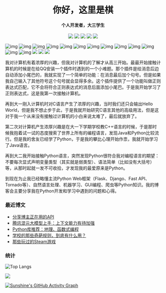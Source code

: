 <h1 align='center'>你好，这里是棋</h1>
<h4 align='center'>个人开发者，大三学生</h4>

<p align='center'><a href='https://api.qi1.zone/api/mail?mail=k.qi1.zone@gmail.com'><img src='https://img.shields.io/badge/Gmail-D14836?style=for-the-badge&logo=gmail&logoColor=white' /></a> <a href='https://qi1.zone/wechat.html'><img src='https://img.shields.io/badge/WeChat-07C160?style=for-the-badge&logo=wechat&logoColor=white' /></a>  <a href='https://github.com/qi1x/'><img src='https://img.shields.io/badge/GitHub-100000?style=for-the-badge&logo=github&logoColor=white' /></a> <a href='https://twitter.com/qi1zone'><img src='https://img.shields.io/badge/Twitter-1DA1F2?style=for-the-badge&logo=twitter&logoColor=white' /></a> <a href='https://blog.qi1.zone/feed'><img src='https://img.shields.io/badge/RSS-FFA500?style=for-the-badge&logo=rss&logoColor=white' /></a> </p>

![img](https://res.cloudinary.com/practicaldev/image/fetch/s--fiphz-VI--/c_limit%2Cf_auto%2Cfl_progressive%2Cq_auto%2Cw_880/https://img.shields.io/badge/HTML-239120%3Fstyle%3Dfor-the-badge%26logo%3Dhtml5%26logoColor%3Dwhite) ![img](https://res.cloudinary.com/practicaldev/image/fetch/s---GXoa7ts--/c_limit%2Cf_auto%2Cfl_progressive%2Cq_auto%2Cw_880/https://img.shields.io/badge/CSS-239120%3Fstyle%3Dfor-the-badge%26logo%3Dcss3%26logoColor%3Dwhite) ![img](https://res.cloudinary.com/practicaldev/image/fetch/s--kbKzVIJV--/c_limit%2Cf_auto%2Cfl_progressive%2Cq_auto%2Cw_880/https://img.shields.io/badge/JavaScript-F7DF1E%3Fstyle%3Dfor-the-badge%26logo%3Djavascript%26logoColor%3Dblack) ![img](https://res.cloudinary.com/practicaldev/image/fetch/s--MRXwUmKz--/c_limit%2Cf_auto%2Cfl_progressive%2Cq_auto%2Cw_880/https://img.shields.io/badge/Python-14354C%3Fstyle%3Dfor-the-badge%26logo%3Dpython%26logoColor%3Dwhite) ![img](https://res.cloudinary.com/practicaldev/image/fetch/s--L8VxAWme--/c_limit%2Cf_auto%2Cfl_progressive%2Cq_auto%2Cw_880/https://img.shields.io/badge/PHP-777BB4%3Fstyle%3Dfor-the-badge%26logo%3Dphp%26logoColor%3Dwhite) ![img](https://res.cloudinary.com/practicaldev/image/fetch/s--LoCz-F_o--/c_limit%2Cf_auto%2Cfl_progressive%2Cq_auto%2Cw_880/https://img.shields.io/badge/Markdown-000000%3Fstyle%3Dfor-the-badge%26logo%3Dmarkdown%26logoColor%3Dwhite) ![img](https://res.cloudinary.com/practicaldev/image/fetch/s--QKydrfKm--/c_limit%2Cf_auto%2Cfl_progressive%2Cq_auto%2Cw_880/https://img.shields.io/badge/Flask-000000%3Fstyle%3Dfor-the-badge%26logo%3Dflask%26logoColor%3Dwhite) ![img](https://res.cloudinary.com/practicaldev/image/fetch/s--AJzBBW6N--/c_limit%2Cf_auto%2Cfl_progressive%2Cq_auto%2Cw_880/https://img.shields.io/badge/Django-092E20%3Fstyle%3Dfor-the-badge%26logo%3Ddjango%26logoColor%3Dwhite) ![img](https://res.cloudinary.com/practicaldev/image/fetch/s--t_ci0avu--/c_limit%2Cf_auto%2Cfl_progressive%2Cq_auto%2Cw_880/https://img.shields.io/badge/Java-ED8B00%3Fstyle%3Dfor-the-badge%26logo%3Dopenjdk%26logoColor%3Dwhite) ![img](https://res.cloudinary.com/practicaldev/image/fetch/s--OvXzauo0--/c_limit%2Cf_auto%2Cfl_progressive%2Cq_auto%2Cw_880/https://img.shields.io/badge/MySQL-00000F%3Fstyle%3Dfor-the-badge%26logo%3Dmysql%26logoColor%3Dwhite) ![img](https://res.cloudinary.com/practicaldev/image/fetch/s--m4KqDleG--/c_limit%2Cf_auto%2Cfl_progressive%2Cq_auto%2Cw_880/https://img.shields.io/badge/MongoDB-4EA94B%3Fstyle%3Dfor-the-badge%26logo%3Dmongodb%26logoColor%3Dwhite) ![img](https://res.cloudinary.com/practicaldev/image/fetch/s--YggBl69i--/c_limit%2Cf_auto%2Cfl_progressive%2Cq_auto%2Cw_880/https://img.shields.io/badge/Cent%2520OS-262577%3Fstyle%3Dfor-the-badge%26logo%3DCentOS%26logoColor%3Dwhite) ![img](https://res.cloudinary.com/practicaldev/image/fetch/s--Lpc4EQEY--/c_limit%2Cf_auto%2Cfl_progressive%2Cq_auto%2Cw_880/https://img.shields.io/badge/Windows-0078D6%3Fstyle%3Dfor-the-badge%26logo%3Dwindows%26logoColor%3Dwhite) <img src='https://img.shields.io/badge/Linux_Mint-87CF3E?style=for-the-badge&logo=linux-mint&logoColor=white' /> <img src='https://img.shields.io/badge/Wordpress-21759B?style=for-the-badge&logo=wordpress&logoColor=white' /> <img src='https://img.shields.io/badge/jQuery-0769AD?style=for-the-badge&logo=jquery&logoColor=white' />

<p>我对计算机有着浓厚的兴趣，但我对计算机的了解才从高三开始。最最开始接触计算机的时候是在给QQ安装一个插件时遇到的一个小难题。那个插件是给消息后边自动添加小尾巴的，我就实现了一个简单的功能：在消息最后加个句号。但是如果我自己输入了其他符号这个句号就会显得多余。这个插件提供了一个功能叫做正则表达式匹配，它不会将符合正则表达式的消息后面添加小尾巴。于是我开始学习了正则表达式，这是我第一次接触计算机。</p>
<p>再到大一刚入计算机时对C语言产生了浓厚的兴趣，当时我们还只会输出Hello World，但是我不想止步于此，于是我就开始研究C语言其他的高级用法，但是这对于我一个从来没有接触过计算机的小白来说太难了，最后就放弃了。</p>
<p>第二次对计算机产生浓厚兴趣是在大一下学期学校教C++语言的时候，于是那时候我抱着试一试的态度搜索了世界上所有的编程语言，发现Java和Python比较流行。但是我的舍友已经学了Python，于是我的攀比心理开始作祟，我就开始学习了Java语言。</p>
<p>再到大二我开始接触Python语言，突然发现Python很符合我对编程语言的期望：不要每次显式声明变量类型（其实就是弱类型）、语法简单（比如没有大括号）等，从那时起就一发不可收拾，才发现我的最爱原来是Python。</p>
<p>到现在为止我已经略懂主流Python Web框架（Flask、Django、Fast API、Tornado等）、自然语言处理、机器学习、GUI编程、爬虫等Python知识。我的博客会主要分享我在Python开发和学习中遇到的问题和心得。</p>

### 最近博文

<!-- BLOG-POST-LIST:START -->
- [分享博主正在用的API](https://blog.qi1.zone/p/FdeONIgyGWTN)
- [腾讯混元大模型上手：上下文能力有待加强](https://blog.qi1.zone/p/dHAlDeCALYMK)
- [Python库推荐：地理、函数式编程](https://blog.qi1.zone/p/MFemkfQqWESc)
- [学校的那些奇葩规则，到底有什么用？](https://blog.qi1.zone/p/PPrtADpjHiKc)
- [那些玩过的Steam游戏](https://blog.qi1.zone/p/mqfxzASyQvgA)
<!-- BLOG-POST-LIST:END -->

### 统计

![Top Langs](https://github-readme-stats.vercel.app/api/top-langs/?username=qi1x&layout=compact&theme=tokyonight)

<img src='https://github-readme-stats.vercel.app/api?username=qi1x&show_icons=true&theme=dark&count_private=true' />

[![Sunshine's GitHub Activity Graph](https://github-readme-activity-graph.vercel.app/graph?username=qi1x&theme=xcode)](https://github.com/qi1x)
